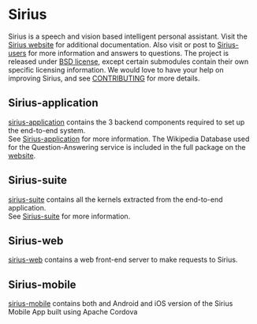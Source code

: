 # Sirius

Sirius is a speech and vision based intelligent personal assistant. Visit the
[Sirius website](http://sirius.clarity-lab.org) for additional documentation.
Also visit or post to [Sirius-users](http://groups.google.com/forum/#!forum/sirius-users) 
for more information and answers to questions. The project is released under [BSD license](LICENSE), 
except certain submodules
contain their own specific licensing information. We would love to have your
help on improving Sirius, and see [CONTRIBUTING](CONTRIBUTING.md) for more
details.

## Sirius-application

[sirius-application](sirius-application) contains the 3 backend components
required to set up the end-to-end system.  
See [Sirius-application](http://sirius.clarity-lab.org/sirius) for more information. The Wikipedia Database used for the Question-Answering service is included in the full package on the [website](http://sirius.clarity-lab.org/downloads/).

## Sirius-suite

[sirius-suite](sirius-suite) contains all the kernels extracted from the
end-to-end application.  
See [Sirius-suite](http://sirius.clarity-lab.org/sirius-suite) for more information.

## Sirius-web

[sirius-web](sirius-web) contains a web front-end server to make requests to
Sirius.  

## Sirius-mobile
[sirius-mobile](sirius-mobile) contains both and Android and iOS version of the Sirius Mobile App built using Apache Cordova
